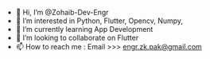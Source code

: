 - 👋 Hi, I’m @Zohaib-Dev-Engr
- 👀 I’m interested in Python, Flutter, Opencv, Numpy, 
- 🌱 I’m currently learning App Development
- 💞️ I’m looking to collaborate on Flutter
- 📫 How to reach me : Email >>> engr.zk.pak@gmail.com
<!---
Zohaib-Dev-Engr/Zohaib-Dev-Engr is a ✨ special ✨ repository because its `README.md` (this file) appears on your GitHub profile.
You can click the Preview link to take a look at your changes.
--->
